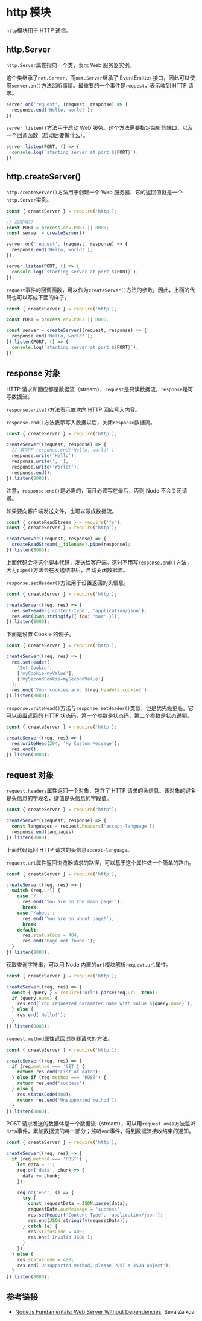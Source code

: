 # http 模块

`http`模块用于 HTTP 通信。

## http.Server

`http.Server`属性指向一个类，表示 Web 服务器实例。

这个类继承了`net.Server`，而`net.Server`继承了 EventEmitter 接口，因此可以使用`server.on()`方法监听事情。最重要的一个事件是`request`，表示收到 HTTP 请求。

```javascript
server.on('request', (request, response) => {
  response.end('Hello, world!');
});
```

`server.listen()`方法用于启动 Web 服务。这个方法需要指定监听的端口，以及一个回调函数（启动后要做什么）。

```javascript
server.listen(PORT, () => {
  console.log(`starting server at port ${PORT}`);
});
```

## http.createServer()

`http.createServer()`方法用于创建一个 Web 服务器，它的返回值就是一个`http.Server`实例。

```javascript
const { createServer } = require('http');

// 指定端口
const PORT = process.env.PORT || 8080;
const server = createServer();

server.on('request', (request, response) => {
  response.end('Hello, world!');
});

server.listen(PORT, () => {
  console.log(`starting server at port ${PORT}`);
});
```

`request`事件的回调函数，可以作为`createServer()`方法的参数。因此，上面的代码也可以写成下面的样子。

```javascript
const { createServer } = require('http');

const PORT = process.env.PORT || 8080;

const server = createServer((request, response) => {
  response.end('Hello, world!');
}).listen(PORT, () => {
  console.log(`starting server at port ${PORT}`);
});
```

## response 对象

HTTP 请求和回应都是数据流（stream），`request`是只读数据流，`response`是可写数据流。

`response.write()`方法表示依次向 HTTP 回应写入内容。

`response.end()`方法表示写入数据以后，关闭`response`数据流。

```javascript
const { createServer } = require('http');

createServer((request, response) => {
  // 等同于 response.end('Hello, world!')
  response.write('Hello');
  response.write(', ');
  response.write('World!');
  response.end();
}).listen(8080);
```

注意，`response.end()`是必需的，而且必须写在最后，否则 Node 不会关闭请求。

如果要向客户端发送文件，也可以写成数据流。

```javascript
const { createReadStream } = require('fs');
const { createServer } = require('http');

createServer((request, response) => {
  createReadStream(__filename).pipe(response);
}).listen(8080);
```

上面代码会将这个脚本代码，发送给客户端。这时不用写`response.end()`方法，因为`pipe()`方法会在发送结束后，自动关闭数据流。

`response.setHeader()`方法用于设置返回的头信息。

```javascript
const { createServer } = require('http');

createServer((req, res) => {
  res.setHeader('content-type', 'application/json');
  res.end(JSON.stringify({ foo: 'bar' }));
}).listen(8080);
```

下面是设置 Cookie 的例子。

```javascript
const { createServer } = require('http');

createServer((req, res) => {
  res.setHeader(
    'Set-Cookie',
    ['myCookie=myValue'],
    ['mySecondCookie=mySecondValue']
  );
  res.end(`Your cookies are: ${req.headers.cookie}`);
}).listen(8080);
```

`response.writeHead()`方法与`response.setHeader()`类似，但是优先级更高。它可以设置返回的 HTTP 状态码，第一个参数是状态码，第二个参数是状态说明。

```javascript
const { createServer } = require('http');

createServer((req, res) => {
  res.writeHead(204, 'My Custom Message');
  res.end();
}).listen(8080);
```

## request 对象

`request.headers`属性返回一个对象，包含了 HTTP 请求的头信息。该对象的键名是头信息的字段名，键值是头信息的字段值。

```javascript
const { createServer } = require("http");

createServer((request, response) => {
  const languages = request.headers['accept-language'];
  response.end(languages);
}).listen(8080);
```

上面代码返回 HTTP 请求的头信息`accept-language`。

`request.url`属性返回浏览器请求的路径，可以基于这个属性做一个简单的路由。

```javascript
const { createServer } = require('http');

createServer((req, res) => {
  switch (req.url) {
    case '/':
      res.end('You are on the main page!');
      break;
    case '/about':
      res.end('You are on about page!');
      break;
    default:
      res.statusCode = 404;
      res.end('Page not found!');
  }
}).listen(8080);
```

获取查询字符串，可以用 Node 内置的`url`模块解析`request.url`属性。

```javascript
const { createServer } = require('http');

createServer((req, res) => {
  const { query } = require('url').parse(req.url, true);
  if (query.name) {
    res.end(`You requested parameter name with value ${query.name}`);
  } else {
    res.end('Hello!');
  }
}).listen(8080);
```

`request.method`属性返回浏览器请求的方法。

```javascript
const { createServer } = require('http');

createServer((req, res) => {
  if (req.method === 'GET') {
    return res.end('List of data');
  } else if (req.method === 'POST') {
    return res.end('success');
  } else {
    res.statusCode(400);
    return res.end('Unsupported method');
  }
}).listen(8080);
```

POST 请求发送的数据体是一个数据流（stream），可以用`request.on()`方法监听`data`事件，累加数据流的每一部分；监听`end`事件，得到数据流接收结束的通知。

```javascript
const { createServer } = require('http');

createServer((req, res) => {
  if (req.method === 'POST') {
    let data = '';
    req.on('data', chunk => {
      data += chunk;
    });

    req.on('end', () => {
      try {
        const requestData = JSON.parse(data);
        requestData.ourMessage = 'success';
        res.setHeader('Content-Type', 'application/json');
        res.end(JSON.stringify(requestData));
      } catch (e) {
        res.statusCode = 400;
        res.end('Invalid JSON');
      }
    });
  } else {
    res.statusCode = 400;
    res.end('Unsupported method, please POST a JSON object');
  }
}).listen(8080);
```

## 参考链接

- [Node.js Fundamentals: Web Server Without Dependencies](https://blog.bloomca.me/2018/12/22/writing-a-web-server-node.html), Seva Zaikov
